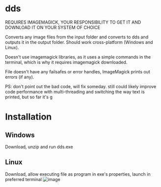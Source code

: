 # dds
REQUIRES IMAGEMAGICK, YOUR RESPONSIBILITY TO GET IT AND DOWNLOAD IT ON YOUR SYSTEM OF CHOICE

Converts any image files from the input folder and converts to dds and outputs it in the output folder. Should work cross-platform (Windows and Linux).

Doesn't use imagemagick libraries, as it uses a simple commands in the terminal, which is why it requires imagemagick downloaded.

File doesn't have any failsafes or error handles, ImageMagick prints out errors (if any).


PS: don't point out the bad code, will fix someday. still could likely improve code performance with multi-threading and switching the way text is printed, but so far it's g


# Installation
## Windows
Download, unzip and run dds.exe

## Linux
Download, allow executing file as program in exe's properties, launch in preferred terminal
![image](https://github.com/user-attachments/assets/32034220-569b-43b3-8931-c0d841a69071)
